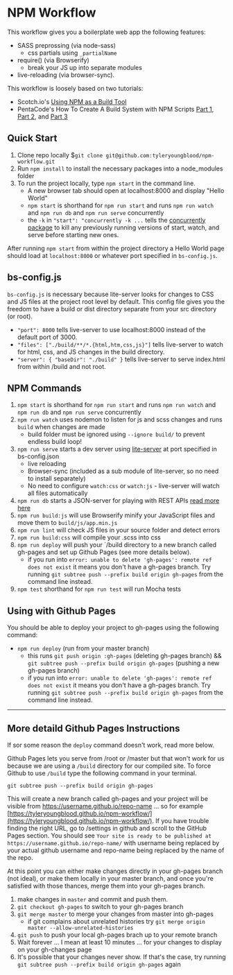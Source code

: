 # NPM Workflow #

This workflow gives you a boilerplate web app the following features:
- SASS preprossing (via node-sass)
    - css partials using `_partialName`
- require() (via Browserify) 
    - break your JS up into separate modules
- live-reloading (via browser-sync). 

This workflow is loosely based on two tutorials: 
- Scotch.io's [Using NPM as a Build Tool](https://scotch.io/tutorials/using-npm-as-a-build-tool) 
- PentaCode's How To Create A Build System with NPM Scripts [Part 1](https://www.youtube.com/watch?v=yQGkNO_Cot0), [Part 2](https://www.youtube.com/watch?v=Ajt2-fWRwOk), and [Part 3](https://www.youtube.com/watch?v=pkdYYCIzg_I)

## Quick Start
1. Clone repo locally $`git clone git@github.com:tyleryoungblood/npm-workflow.git`
1. Run `npm install` to install the necessary packages into a node_modules folder
1. To run the project locally, type `npm start` in the command line. 
    - A new browser tab should open at localhost:8000 and display "Hello World"
    - `npm start` is shorthand for `npm run start` and runs `npm run watch` and `npm run db` and `npm run serve` concurrently
    - the `-k` in `"start": "concurrently -k ...` tells the [concurrently package](https://www.npmjs.com/package/concurrently) to kill any previously running versions of start, watch, and serve before starting new ones.

After running `npm start` from within the project directory a Hello World page should load at `localhost:8000` or whatever port specified in `bs-config.js`. 

## bs-config.js ##

`bs-config.js` is necessary because lite-server looks for changes to CSS and JS files at the project root level by default. This config file gives you the freedom to have a build or dist directory separate from your src directory (or root).
- `"port": 8000` tells live-server to use localhost:8000 instead of the default port of 3000.
- `"files": ["./build/**/*.{html,htm,css,js}"]` tells live-server to watch for html, css, and JS changes in the build directory. 
- `"server": { "baseDir": "./build" }` tells live-server to serve index.html from within /build and not root.

## NPM Commands ##

1. `npm start` is shorthand for `npm run start` and runs `npm run watch` and `npm run db` and `npm run serve` concurrently
1. `npm run watch` uses nodemon to listen for js and scss changes and runs `build` when changes are made
    - build folder must be ignored using `--ignore build/` to prevent endless build loop!
1. `npm run serve` starts a dev server using [lite-server](https://www.npmjs.com/package/light-server) at port specified in bs-config.json
    - live reloading
    - Browser-sync (included as a sub module of lite-server, so no need to install separately)
    - No need to configure `watch:css` or `watch:js` - live-server will watch all files automatically
1. `npm run db` starts a JSON-server for playing with REST APIs [read more here](https://scotch.io/tutorials/json-server-as-a-fake-rest-api-in-frontend-development)
1. `npm run build:js` will use Browserify minify your JavaScript files and move them to `build/js/app.min.js`
1. `npm run lint` will check JS files in your source folder and detect errors
1. `npm run build:css` will compile your .scss into css
1. `npm run deploy` will push your `/build directory to a new branch called gh-pages and set up Github Pages (see more details below).
    - if you run into `error: unable to delete 'gh-pages': remote ref does not exist` it means you don't have a gh-pages branch. Try running `git subtree push --prefix build origin gh-pages` from the command line instead. 
1. `npm test` shorthand for `npm run test` will run Mocha tests

## Using with Github Pages ##
You should be able to deploy your project to gh-pages using the following command: 

- `npm run deploy` (run from your master branch) 
    - this runs `git push origin :gh-pages` (deleting gh-pages branch) && `git subtree push --prefix build origin gh-pages` (pushing a new gh-pages branch)
    - if you run into `error: unable to delete 'gh-pages': remote ref does not exist` it means you don't have a gh-pages branch. Try running `git subtree push --prefix build origin gh-pages` from the command line instead.

---

## More detaild Github Pages Instructions ##

If sor some reason the `deploy` command doesn't work, read more below.

Github Pages lets you serve from /root or /master but that won't work for us because we are using a `/build` directory for our compiled site. To force Github to use `/build` type the following command in your terminal.

`git subtree push --prefix build origin gh-pages`

This will create a new branch called gh-pages and your project will be visible from https://username.github.io/repo-name ... so for example [https://tyleryoungblood.github.io/npm-workflow/](https://tyleryoungblood.github.io/npm-workflow/). If you have trouble finding the right URL, go to /settings in github and scroll to the GitHub Pages section. You should see `Your site is ready to be published at https://username.github.io/repo-name/` with username being replaced by your actual github username and repo-name being replaced by the name of the repo. 

At this point you can either make changes directly in your gh-pages branch (not ideal), or make them locally in your master branch, and once you're satisfied with those thances, merge them into your gh-pages branch. 

1. make changes in `master` and commit and push them.
1. `git checkout gh-pages` to switch to your gh-pages branch
1. `git merge master` to merge your changes from master into gh-pages
    - if git complains about unrelated histories try `git merge origin master --allow-unrelated-histories`
1. `git push` to push your local gh-pages brach up to your remote branch
1. Wait forever ... I mean at least 10 minutes ... for your changes to display on your gh-changes page
1. It's possible that your changes never show. If that's the case, try running `git subtree push --prefix build origin gh-pages` again